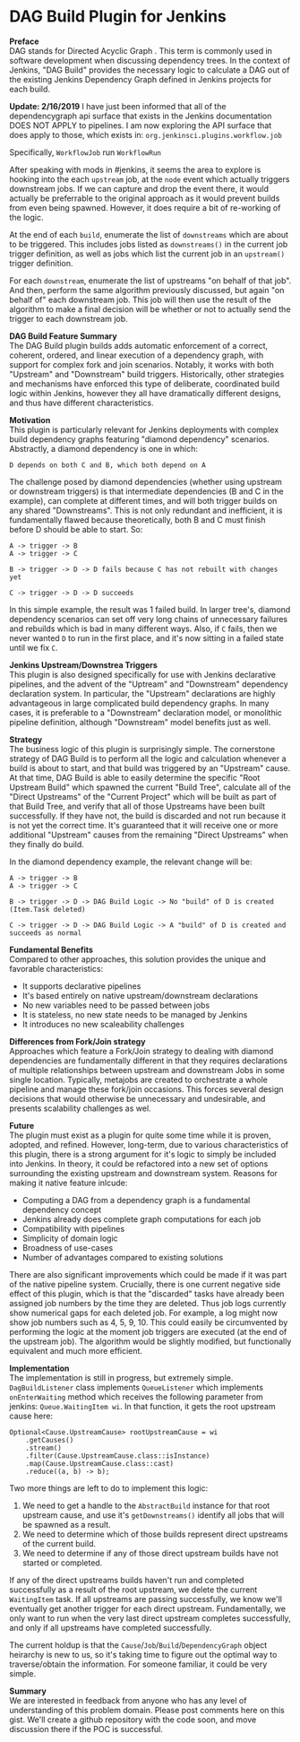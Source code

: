 DAG Build Plugin for Jenkins
=====================

**Preface**  
DAG stands for Directed Acyclic Graph . This term is commonly used in software development when discussing dependency trees.  In the context of Jenkins, "DAG Build" provides the necessary logic to calculate a DAG out of the existing Jenkins Dependency Graph defined in Jenkins projects for each build. 

__Update: 2/16/2019__
I have just been informed that all of the dependencygraph api surface that exists in the Jenkins documentation DOES NOT APPLY to pipelines. I am now exploring the API surface that does apply to those, which exists in: `org.jenkinsci.plugins.workflow.job`

Specifically, `WorkflowJob` run `WorkflowRun`

After speaking with mods in #jenkins, it seems the area to explore is hooking into the each `upstream` job, at the `node` event which actually triggers downstream jobs. If we can capture and drop the event there, it would actually be preferrable to the original approach as it would prevent builds from even being spawned. However, it does require a bit of re-working of the logic.

At the end of each `build`, enumerate the list of `downstreams` which are about to be triggered. This includes jobs listed as `downstreams()` in the current job trigger definition, as well as jobs which list the current job in an `upstream()` trigger definition.

For each `downstream`, enumerate the list of upstreams "on behalf of that job". And then, perform the same algorithm previously discussed, but again "on behalf of" each downstream job. This job will then use the result of the algorithm to make a final decision will be whether or not to actually send the trigger to each downstream job.


**DAG Build Feature Summary**   
The DAG Build plugin builds adds automatic enforcement of a correct, coherent, ordered, and linear execution of a dependency graph, with support for complex fork and join scenarios. Notably, it works with both "Upstream" and "Downstream" build triggers. Historically, other strategies and mechanisms have enforced this type of deliberate, coordinated build logic within Jenkins, however they all have dramatically different designs, and thus have different characteristics. 

**Motivation**  
This plugin is particularly relevant for Jenkins deployments with complex build dependency graphs featuring "diamond dependency" scenarios.  Abstractly, a diamond dependency is one in which: 

    D depends on both C and B, which both depend on A

The challenge posed by diamond dependencies (whether using upstream or downstream triggers) is that intermediate dependencies (B and C in the example), can complete at different times, and will both trigger builds on any shared "Downstreams".  This is not only redundant and inefficient, it is fundamentally flawed because theoretically, both B and C must finish before D should be able to start.  So: 

    A -> trigger -> B
    A -> trigger -> C

    B -> trigger -> D -> D fails because C has not rebuilt with changes yet 

    C -> trigger -> D -> D succeeds

In this simple example, the result was 1 failed build.  In larger tree's, diamond dependency scenarios can set off very long chains of unnecessary failures and rebuilds which is bad in many different ways. Also, if `C` fails, then we never wanted `D` to run in the first place, and it's now sitting in a failed state until we fix `C`. 

**Jenkins Upstream/Downstrea Triggers**  
This plugin is also designed specifically for use with Jenkins declarative pipelines, and the advent of the "Uptream" and "Downstream" dependency declaration system.  In particular, the "Upstream" declarations are highly advantageous in large complicated build dependency graphs. In many cases, it is preferable to a "Downstream" declaration model, or monolithic pipeline definition, although "Downstream" model benefits just as well.  

**Strategy**  
The business logic of this plugin is surprisingly simple. The cornerstone strategy of DAG Build is to perform all the logic and calculation whenever a build is about to start, and that build was triggered by an "Upstream" cause. At that time, DAG Build is able to easily determine the specific "Root Upstream Build" which spawned the current "Build Tree", calculate all of the "Direct Upstreams" of the "Current Project" which will be built as part of that Build Tree, and verify that all of those Upstreams have been built successfully.  If they have not, the build is discarded and not run because it is not yet the correct time.  It's guaranteed that it will receive one or more additional "Upstream" causes from the remaining "Direct Upstreams" when they finally do build. 

In the diamond dependency example, the relevant change will be:

    A -> trigger -> B
    A -> trigger -> C

    B -> trigger -> D -> DAG Build Logic -> No "build" of D is created (Item.Task deleted)

    C -> trigger -> D -> DAG Build Logic -> A "build" of D is created and succeeds as normal


**Fundamental Benefits**  
Compared to other approaches, this solution provides the unique and favorable characteristics: 
- It supports declarative pipelines
- It's based entirely on native upstream/downstream declarations
- No new variables need to be passed between jobs
- It is stateless, no new state needs to be managed by Jenkins
- It introduces no new scaleability challenges

**Differences from Fork/Join strategy**  
Approaches which feature a Fork/Join strategy to dealing with diamond dependencies are fundamentally different in that they requires declarations of multiple relationships between upstream and downstream Jobs in some single location. Typically, metajobs are created to orchestrate a whole pipeline and manage these fork/join occasions.  This forces several design decisions that would otherwise be unnecessary and undesirable, and presents scalability challenges as wel.  
 
**Future**  
The plugin must exist as a plugin for quite some time while it is proven, adopted, and refined.  However, long-term, due to various characteristics of this plugin, there is a strong argument for it's logic to simply be included into Jenkins.  In theory, it could be refactored into a new set of options surrounding the existing upstream and downstream system. Reasons for making it native feature inlcude: 
- Computing a DAG from a dependency graph is a fundamental dependency concept
- Jenkins already does complete graph computations for each job
- Compatibility with pipelines
- Simplicity of domain logic
- Broadness of use-cases
- Number of advantages compared to existing solutions

There are also significant improvements which could be made if it was part of the native pipeline system.  Crucially, there is one current negative side effect of this plugin, which is that the "discarded" tasks have already been assigned job numbers by the time they are deleted. Thus job logs currently show numerical gaps for each deleted job. For example, a log might now show job numbers such as 4, 5, 9, 10. This could easily be circumvented by performing the logic at the moment job triggers are executed (at the end of the upstream job). The algorithm would be slightly modified, but functionally equivalent and much more efficient.

**Implementation**  
The implementation is still in progress, but extremely simple. `DagBuildListener` class implements `QueueListener` which implements `onEnterWaiting` method which receives the following parameter from jenkins: `Queue.WaitingItem wi`. In that function, it gets the root upstream cause here: 

```
Optional<Cause.UpstreamCause> rootUpstreamCause = wi
    .getCauses()
    .stream()
    .filter(Cause.UpstreamCause.class::isInstance)
    .map(Cause.UpstreamCause.class::cast)
    .reduce((a, b) -> b);
```

Two more things are left to do to implement this logic: 

1.  We need to get a handle to the `AbstractBuild` instance for that root upstream cause, and use it's `getDownstreams()` identify all jobs that will be spawned as a result. 
1.  We need to determine which of those builds represent direct upstreams of the current build.
1.  We need to determine if any of those direct upstream builds have not started or completed. 

If any of the direct upstreams builds haven't run and completed successfully as a result of the root upstream, we delete the current `WaitingItem` task. If all upstreams are passing successfully, we know we'll eventually get another trigger for each direct upstream.  Fundamentally, we only want to run when the very last direct upstream completes successfully, and only if all upstreams have completed successfully.

The current holdup is that the `Cause`/`Job`/`Build`/`DependencyGraph` object heirarchy is new to us, so it's taking time to figure out the optimal way to traverse/obtain the information. For someone familiar, it could be very simple.

**Summary**  
We are interested in feedback from anyone who has any level of understanding of this problem domain. Please post comments here on this gist. We'll create a github repository with the code soon, and move discussion there if the POC is successful. 